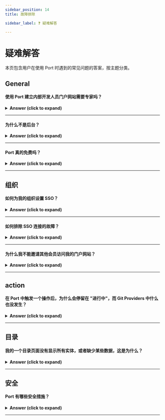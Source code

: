 ```yaml
---
sidebar_position: 14
title: 故障排除

sidebar_label: ❓ 疑难解答

---
```


# 疑难解答

本页包含用户在使用 Port 时遇到的常见问题的答案，按主题分类。

## General

#### 使用 Port 建立内部开发人员门户网站需要专家吗？

<details>
<summary><b>Answer (click to expand)</b></summary>

Port 的设计目的是让您在几分钟内建立一个开发人员门户，快速定义数据模型，然后将有关软件和资源的数据输入其中。

我们相信 "自带数据模型"，因为每个组织希望如何建立 Port 和软件模型都不尽相同。我们的文档和[other resources](/resources) 可以帮助您开始使用。

如果您想了解 Port 是否适合您，可以通过[in-person demo](https://www.getport.io/demo-request) 与我们联系，我们将很乐意为您建立一个适合您的门户网站。

</details>

---

#### 为什么不是后台？

<details>
<summary><b>Answer (click to expand)</b></summary>

Spotify 的 Backstage 非常准确地认识到了端到端开发环境的简化需求。 它还很灵活，可以让您根据自己的数据模型构建软件目录。 不过，它需要编码、实施人员和领域专业知识。 您还需要在部署、配置和更新方面进行投资。您可以阅读 Port 和 Backstage 的详细比较[here](https://www.getport.io/compare/backstage-vs-port) 。

</details>

---

#### Port 真的免费吗？

<details>
<summary><b>Answer (click to expand)</b></summary>

Port 最多可免费使用 15 个用户，您可以查看我们的[pricing page](https://www.getport.io/pricing) 了解更多信息。使用免费版 Port，您可以建立一个先进的、功能齐全的内部开发人员门户。

免费版包含 Port 中的所有功能，但出于合理使用的考虑，除了 SSO 和对软件目录实体数量的一定限制(最多 10,000 个)。

如果您正在评估 Port，它可以为您提供所需的一切，如果您在一定时期内需要 SSO，请联系我们。

</details>

---

## 组织

#### 如何为我的组织设置 SSO？

<details>
<summary><b>Answer (click to expand)</b></summary>

1. 在 SSO 面板中设置应用程序。您可以在[here](https://docs.getport.io/sso-rbac/sso-providers/) 找到每个受支持 Provider 的文档。
2. 请与我们联系并提供所需凭证，以便完成设置。
3. 完成设置后，Port 将为您提供 `CONNECTION_NAME`。请返回文档并在需要时进行替换。

</details>

---

#### 如何排除 SSO 连接的故障？

<details>
<summary><b>Answer (click to expand)</b></summary>

1. 确保用户拥有使用应用程序的权限。
2. 查看错误的 URL，有时它们会嵌入错误中。例如，请查看以下 URL: 

```
https://app.getport.io/?error=access_denied&error_description=access_denied%20(User%20is%20not%20assigned%20to%20the%20client%20application.)&state=*********
```

在 "error_description "后面，您可以看到 "User%20is%20not%20assigned%20to%20the%20client%20application"。 在这种情况下，用户没有分配给 SSO 应用程序，因此无法通过它访问 Port。

3.确保您使用的是 Provider 提供的正确的 `CONNECTION_NAME`，并根据我们的设置文档正确设置应用程序。

</details>

---

#### 为什么我不能邀请其他会员访问我的门户网站？

<details>
<summary><b>Answer (click to expand)</b></summary>

使用免费层级时，Port 只允许您连接到一个组织。 如果您的同事在其他组织，您将无法邀请他/她。 请通过[Slack](https://www.getport.io/community) 或 Intercom 联系我们，我们将帮助您解决问题。

</details>

---

## action

#### 在 Port 中触发一个操作后，为什么会停留在 "进行中"，而 Git Providers 中什么也没发生？

<details>
<summary><b>Answer (click to expand)</b></summary>

请确保

1. 操作后端设置正确。这包括组织/组名称、存储库和工作流程文件名称。
2. 对于 Gitlab，请确保[Port execution agent](https://docs.getport.io/create-self-service-experiences/setup-backend/gitlab-pipeline/Installation#installing-the-agent) 已正确安装。触发动作时，可以查看代理的日志，了解触发了哪些 URL。

</details>

---

## 目录

#### 我的一个目录页面没有显示所有实体，或者缺少某些数据，这是为什么？

<details>
<summary><b>Answer (click to expand)</b></summary>

1. 检查右上角的表格筛选器。确保没有应用筛选器，或没有隐藏属性。
2. 有时用户会应用[initial filters](https://docs.getport.io/customize-pages-dashboards-and-plugins/page/catalog-page/#initial-filters) 来提高目录页面的加载速度。确保您丢失的实体没有被过滤掉。

</details>

---

## 安全

#### Port 有哪些安全措施？

<details>
<summary><b>Answer (click to expand)</b></summary>

我们在 Port 的设计上花了很多心思，以确保其安全性。 因此，它不存储secret或凭证，也不需要 IP 白名单。

您可以查看我们安全的只推送架构[here](https://docs.getport.io/build-your-software-catalog/sync-data-to-catalog) 。

安全和隐私是 Port 的重中之重。 我们采用行业标准的加密协议，数据在静态和传输过程中都经过加密，客户端之间完全隔离，并对数据访问进行日志记录和审计。 Port 符合 SOC2 和 ISO/IEC 27001:2022 标准，并定期进行五重测试、产品安全性和合规性审查。

您可以在我们的安全[page](https://www.getport.io/security) 中找到有关 Port 的**安全政策**的完整报道。

</details>

---
